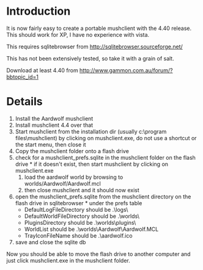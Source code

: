 # Introduction #

It is now fairly easy to create a portable mushclient with the 4.40 release.
This should work for XP, I have no experience with vista.

This requires sqlitebrowser from http://sqlitebrowser.sourceforge.net/

This has not been extensively tested, so take it with a grain of salt.

Download at least 4.40 from http://www.gammon.com.au/forum/?bbtopic_id=1

# Details #

  1. Install the Aardwolf mushclient
  1. Install mushclient 4.4 over that
  1. Start mushclient from the installation dir (usually c:\program files\mushclient) by clicking on mushclient.exe, do not use a shortcut or the start menu, then close it
  1. Copy the mushclient folder onto a flash drive
  1. check for a mushclient\_prefs.sqlite in the mushclient folder on the flash drive
    * if it doesn't exist, then start mushclient by clicking on mushclient.exe
      1. load the aardwolf world by browsing to worlds/Aardwolf/Aardwolf.mcl
      1. then close mushclient and it should now exist
  1. open the mushclient\_prefs.sqlite from the mushclient directory on the flash drive in sqlitebrowser
    * under the prefs table
      * DefaultLogFileDirectory should be .\logs\
      * DefaultWorldFileDirectory should be .\worlds\
      * PluginsDirectory should be .\worlds\plugins\
      * WorldList should be .\worlds\Aardwolf\Aardwolf.MCL
      * TrayIconFileName should be .\aardwolf.ico
  1. save and close the sqlite db

Now you should be able to move the flash drive to another computer and just click mushclient.exe in the mushclient folder.